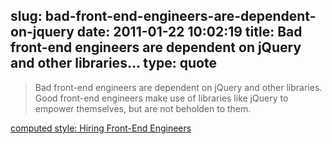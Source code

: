 slug: bad-front-end-engineers-are-dependent-on-jquery
date: 2011-01-22 10:02:19
title: Bad front-end engineers are dependent on jQuery and other libraries...
type: quote
---

> Bad front-end engineers are dependent on jQuery and other libraries. Good front-end engineers make use of libraries like jQuery to empower themselves, but are not beholden to them.

[computed style: Hiring Front-End Engineers](http://www.computedstyle.com/2010/12/hiring-front-end-engineers.html)
